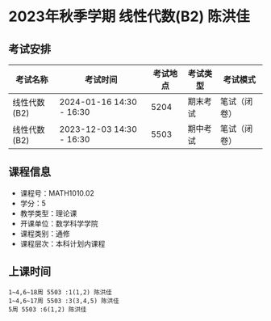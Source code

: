 # 2023年秋季学期 线性代数(B2) 陈洪佳




## 考试安排

| 考试名称 | 考试时间 | 考试地点 | 考试类型 | 考试模式 |
| -------- | -------- | -------- | -------- | -------- |
| 线性代数(B2) | 2024-01-16 14:30 - 16:30 | 5204 | 期末考试 | 笔试（闭卷） |
| 线性代数(B2) | 2023-12-03 14:30 - 16:30 | 5503 | 期中考试 | 笔试（闭卷） |





## 课程信息

- 课程号：MATH1010.02
- 学分：5
- 教学类型：理论课
- 开课单位：数学科学学院
- 课程类别：通修
- 课程层次：本科计划内课程

## 上课时间

```
1~4,6~18周 5503 :1(1,2) 陈洪佳
1~4,6~17周 5503 :3(3,4,5) 陈洪佳
5周 5503 :6(1,2) 陈洪佳
```

